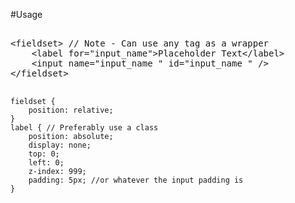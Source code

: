 #Usage


<pre>

&lt;fieldset&gt; // Note - Can use any tag as a wrapper
	&lt;label for=&quot;input_name&quot;&gt;Placeholder Text&lt;/label&gt;
    &lt;input name=&quot;input_name &quot; id=&quot;input_name &quot; /&gt;
&lt;/fieldset&gt;

<code>
fieldset {
	position: relative;
}
label { // Preferably use a class
    position: absolute;
    display: none;
    top: 0;
    left: 0;
    z-index: 999;
    padding: 5px; //or whatever the input padding is
}
</code>

</pre>

